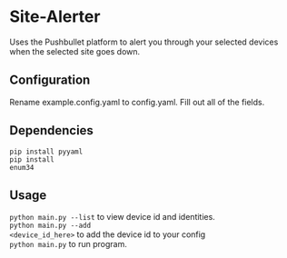 # Site-Alerter
Uses the Pushbullet platform to alert you through your selected devices when the selected site goes down.
## Configuration
Rename example.config.yaml to config.yaml. Fill out all of the fields.
## Dependencies
<code>pip install pyyaml</code><br />
<code>pip install enum34</code>
## Usage
<code>python main.py --list</code> to view device id and identities.<br />
<code>python main.py --add \<device_id_here></code> to add the device id to your config<br />
<code>python main.py</code> to run program.

